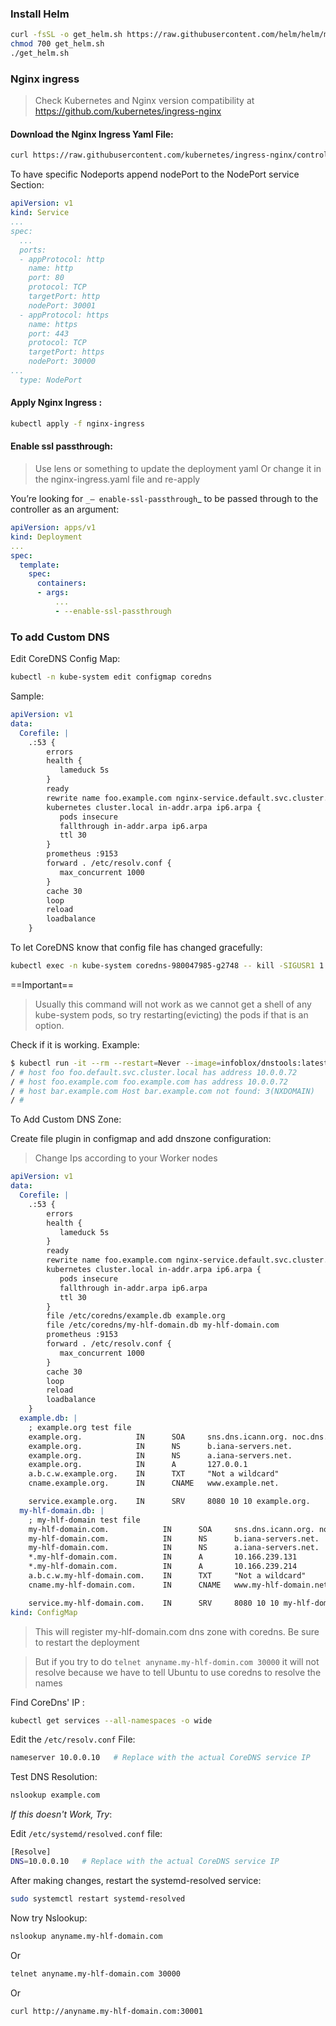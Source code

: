 ### Install Helm 

```bash
curl -fsSL -o get_helm.sh https://raw.githubusercontent.com/helm/helm/main/scripts/get-helm-3
chmod 700 get_helm.sh
./get_helm.sh
```

### Nginx ingress

> Check Kubernetes and Nginx version compatibility at https://github.com/kubernetes/ingress-nginx

#### Download the Nginx Ingress Yaml File:

```bash
curl https://raw.githubusercontent.com/kubernetes/ingress-nginx/controller-v1.9.0/deploy/static/provider/baremetal/deploy.yaml > nginx-ingress
```

To have specific Nodeports append nodePort to the NodePort service Section:

```yaml
apiVersion: v1
kind: Service
...
spec:
  ...
  ports:
  - appProtocol: http
    name: http
    port: 80
    protocol: TCP
    targetPort: http
    nodePort: 30001
  - appProtocol: https
    name: https
    port: 443
    protocol: TCP
    targetPort: https
    nodePort: 30000
...
  type: NodePort
```

#### Apply Nginx Ingress :

```bash
kubectl apply -f nginx-ingress
```

#### Enable ssl passthrough:

>Use lens or something to update the deployment yaml Or change it in the nginx-ingress.yaml file and re-apply

You’re looking for `_— enable-ssl-passthrough`_ to be passed through to the controller as an argument:

```yaml
apiVersion: apps/v1  
kind: Deployment  
...  
spec:  
  template:  
    spec:  
      containers:  
      - args:  
          ...  
          - --enable-ssl-passthrough
```


### To add Custom DNS

Edit CoreDNS Config Map:

```bash
kubectl -n kube-system edit configmap coredns
```

Sample:
```yaml
apiVersion: v1
data:
  Corefile: |
    .:53 {
        errors
        health {
           lameduck 5s
        }
        ready
        rewrite name foo.example.com nginx-service.default.svc.cluster.local
        kubernetes cluster.local in-addr.arpa ip6.arpa {
           pods insecure
           fallthrough in-addr.arpa ip6.arpa
           ttl 30
        }
        prometheus :9153
        forward . /etc/resolv.conf {
           max_concurrent 1000
        }
        cache 30
        loop
        reload
        loadbalance
    }
```

To let CoreDNS know that config file has changed gracefully:

```bash
kubectl exec -n kube-system coredns-980047985-g2748 -- kill -SIGUSR1 1
```

==Important==
> Usually this command will not work as we cannot get a shell of any kube-system pods, so try restarting(evicting) the pods if that is an option.


Check if it is working. Example:
```bash
$ kubectl run -it --rm --restart=Never --image=infoblox/dnstools:latest dnstools If you dont see a command prompt, try pressing enter. 
/ # host foo foo.default.svc.cluster.local has address 10.0.0.72 
/ # host foo.example.com foo.example.com has address 10.0.0.72 
/ # host bar.example.com Host bar.example.com not found: 3(NXDOMAIN) 
/ #
```


To Add Custom DNS Zone:

Create file plugin in configmap and add dnszone configuration:

>Change Ips according to your Worker nodes
```yaml
apiVersion: v1
data:
  Corefile: |
    .:53 {
        errors
        health {
           lameduck 5s
        }
        ready
        rewrite name foo.example.com nginx-service.default.svc.cluster.local
        kubernetes cluster.local in-addr.arpa ip6.arpa {
           pods insecure
           fallthrough in-addr.arpa ip6.arpa
           ttl 30
        }
        file /etc/coredns/example.db example.org
        file /etc/coredns/my-hlf-domain.db my-hlf-domain.com
        prometheus :9153
        forward . /etc/resolv.conf {
           max_concurrent 1000
        }
        cache 30
        loop
        reload
        loadbalance
    }
  example.db: |
    ; example.org test file
    example.org.            IN      SOA     sns.dns.icann.org. noc.dns.icann.org. 2015082541 7200 3600 1209600 3600
    example.org.            IN      NS      b.iana-servers.net.
    example.org.            IN      NS      a.iana-servers.net.
    example.org.            IN      A       127.0.0.1
    a.b.c.w.example.org.    IN      TXT     "Not a wildcard"
    cname.example.org.      IN      CNAME   www.example.net.

    service.example.org.    IN      SRV     8080 10 10 example.org.
  my-hlf-domain.db: |
    ; my-hlf-domain test file
    my-hlf-domain.com.            IN      SOA     sns.dns.icann.org. noc.dns.icann.org. 2015082541 7200 3600 1209600 3600
    my-hlf-domain.com.            IN      NS      b.iana-servers.net.
    my-hlf-domain.com.            IN      NS      a.iana-servers.net.
    *.my-hlf-domain.com.          IN      A       10.166.239.131
    *.my-hlf-domain.com.          IN      A       10.166.239.214
    a.b.c.w.my-hlf-domain.com.    IN      TXT     "Not a wildcard"
    cname.my-hlf-domain.com.      IN      CNAME   www.my-hlf-domain.net.

    service.my-hlf-domain.com.    IN      SRV     8080 10 10 my-hlf-domain.com.
kind: ConfigMap

```

> This will register my-hlf-domain.com dns zone with coredns. 
> Be sure to restart the deployment

> But if you try to do `telnet anyname.my-hlf-domin.com 30000` it will not resolve because we have to tell Ubuntu to use coredns to resolve the names

Find CoreDns' IP :

```bash
kubectl get services --all-namespaces -o wide
```

Edit the `/etc/resolv.conf` File:

```bash
nameserver 10.0.0.10   # Replace with the actual CoreDNS service IP
```

Test DNS Resolution: 

```bash
nslookup example.com
```

*If this doesn't Work, Try*:

Edit `/etc/systemd/resolved.conf` file:

```bash
[Resolve]
DNS=10.0.0.10   # Replace with the actual CoreDNS service IP
```

After making changes, restart the systemd-resolved service:

```bash
sudo systemctl restart systemd-resolved
```

Now try Nslookup:

```bash
nslookup anyname.my-hlf-domain.com
```

Or 

```bash
telnet anyname.my-hlf-domain.com 30000
```

Or 

```bash
curl http://anyname.my-hlf-domain.com:30001
```

